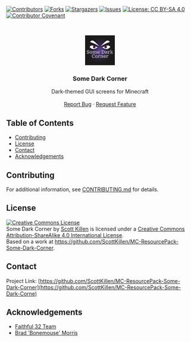 <!--
*** Thanks for checking out this README Template. If you have a suggestion that would
*** make this better, please fork the repo and create a pull request or simply open
*** an issue with the tag "enhancement".
*** Thanks again! Now go create something AMAZING! :D
-->

<!-- PROJECT SHIELDS -->
<!--
*** I'm using markdown "reference style" links for readability.
*** Reference links are enclosed in brackets [ ] instead of parentheses ( ).
*** See the bottom of this document for the declaration of the reference variables
*** for contributors-url, forks-url, etc. This is an optional, concise syntax you may use.
*** https://www.markdownguide.org/basic-syntax/#reference-style-links
-->

[![Contributors][contributors-shield]][contributors-url]
[![Forks][forks-shield]][forks-url]
[![Stargazers][stars-shield]][stars-url]
[![Issues][issues-shield]][issues-url]
[![License: CC BY-SA 4.0][license-shield]][license-url]
[![Contributor Covenant][code-of-conduct-shield]][code-of-conduct-url]

<!-- PROJECT LOGO -->
<br />
<p align="center">
  <a href="https://github.com/ScottKillen/MC-ResourcePack-Some-Dark-Corner">
    <img src="common/pack.png" alt="Logo" width="80" height="80">
  </a>

  <h3 align="center">Some Dark Corner</h3>

  <p align="center">
    Dark-themed GUI screens for Minecraft
    <br />
    <br />
    <a href="https://github.com/ScottKillen/MC-ResourcePack-Some-Dark-Corner/issues">Report Bug</a>
    ·
    <a href="https://github.com/ScottKillen/MC-ResourcePack-Some-Dark-Corner/issues">Request Feature</a>
  </p>
</p>

<!-- TABLE OF CONTENTS -->
<!-- omit in toc -->
## Table of Contents

- [Contributing](#contributing)
- [License](#license)
- [Contact](#contact)
- [Acknowledgements](#acknowledgements)

<!-- CONTRIBUTING -->
## Contributing

For additional information, see [CONTRIBUTING.md][contributing-url] for details.

<!-- LICENSE -->
## License

<a rel="license" href="http://creativecommons.org/licenses/by-sa/4.0/"><img alt="Creative Commons License" style="border-width:0" src="https://i.creativecommons.org/l/by-sa/4.0/88x31.png" /></a><br /><span xmlns:dct="http://purl.org/dc/terms/" property="dct:title">Some Dark Corner</span> by <a xmlns:cc="http://creativecommons.org/ns#" href="https://github.com/ScottKillen" property="cc:attributionName" rel="cc:attributionURL">Scott Killen</a> is licensed under a <a rel="license" href="http://creativecommons.org/licenses/by-sa/4.0/">Creative Commons Attribution-ShareAlike 4.0 International License</a>.<br />Based on a work at <a xmlns:dct="http://purl.org/dc/terms/" href="https://github.com/ScottKillen/MC-ResourcePack-Some-Dark-Corner" rel="dct:source">https://github.com/ScottKillen/MC-ResourcePack-Some-Dark-Corner</a>.

<!-- CONTACT -->
## Contact

Project Link: [https://github.com/ScottKillen/MC-ResourcePack-Some-Dark-Corner](https://github.com/ScottKillen/MC-ResourcePack-Some-Dark-Corne)

<!-- ACKNOWLEDGEMENTS -->
## Acknowledgements

- [Faithful 32 Team](https://github.com/F32Organization/Faithful32-1.7.10/blob/master/README.md)
- [Brad 'Bonemouse' Morris](https://www.minecraftforum.net/members/bonemouse)

<!-- MARKDOWN LINKS & IMAGES -->
<!-- https://www.markdownguide.org/basic-syntax/#reference-style-links -->

[contributors-shield]: https://img.shields.io/github/contributors/scottkillen-boilerplate/Resource-Pack-Template.svg?style=flat-square
[contributors-url]: https://github.com/ScottKillen/MC-ResourcePack-Some-Dark-Corner/graphs/contributors
[forks-shield]: https://img.shields.io/github/forks/scottkillen-boilerplate/Resource-Pack-Template.svg?style=flat-square
[forks-url]: https://github.com/ScottKillen/MC-ResourcePack-Some-Dark-Corner/network/members
[stars-shield]: https://img.shields.io/github/stars/scottkillen-boilerplate/Resource-Pack-Template.svg?style=flat-square
[stars-url]: https://github.com/ScottKillen/MC-ResourcePack-Some-Dark-Corner/stargazers
[issues-shield]: https://img.shields.io/github/issues/scottkillen-boilerplate/Resource-Pack-Template.svg?style=flat-square
[issues-url]: https://github.com/ScottKillen/MC-ResourcePack-Some-Dark-Corner/issues
[license-shield]: https://img.shields.io/github/license/scottkillen-boilerplate/Resource-Pack-Template.svg?style=flat-square
[license-url]: https://github.com/ScottKillen/MC-ResourcePack-Some-Dark-Corner/blob/master/LICENSE.md
[code-of-conduct-shield]: https://img.shields.io/badge/Contributor%20Covenant-v2.0%20adopted-ff69b4.svg?style=flat-square
[code-of-conduct-url]: https://github.com/ScottKillen/MC-ResourcePack-Some-Dark-Corner/blob/master/CODE_OF_CONDUCT.md
[contributing-url]: https://github.com/ScottKillen/MC-ResourcePack-Some-Dark-Corner/blob/master/CONTRIBUTING.md
